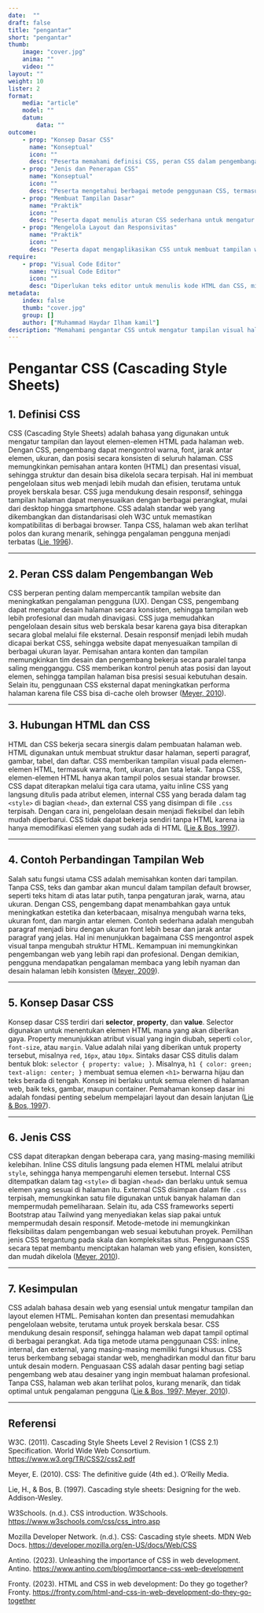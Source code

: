 ```yaml
---
date:  ""
draft: false
title: "pengantar"
short: "pengantar"
thumb:
    image: "cover.jpg"
    anima: ""
    video: ""
layout: ""
weight: 10
lister: 2
format:
    media: "article"
    model: ""
    datum:
        data: ""
outcome:
    - prop: "Konsep Dasar CSS"
      name: "Konseptual"
      icon: ""
      desc: "Peserta memahami definisi CSS, peran CSS dalam pengembangan web, dan hubungan CSS dengan HTML untuk menciptakan tampilan web yang konsisten."
    - prop: "Jenis dan Penerapan CSS"
      name: "Konseptual"
      icon: ""
      desc: "Peserta mengetahui berbagai metode penggunaan CSS, termasuk inline, internal, dan eksternal, serta memahami prinsip pemisahan konten dan tampilan."
    - prop: "Membuat Tampilan Dasar"
      name: "Praktik"
      icon: ""
      desc: "Peserta dapat menulis aturan CSS sederhana untuk mengatur warna, font, margin, dan layout elemen HTML menggunakan selector, property, dan value."
    - prop: "Mengelola Layout dan Responsivitas"
      name: "Praktik"
      icon: ""
      desc: "Peserta dapat mengaplikasikan CSS untuk membuat tampilan web yang responsif dan konsisten di berbagai perangkat, termasuk penggunaan file CSS eksternal."
require:
    - prop: "Visual Code Editor"
      name: "Visual Code Editor"
      icon: ""
      desc: "Diperlukan teks editor untuk menulis kode HTML dan CSS, misalnya Visual Studio Code atau editor sejenis."
metadata:
    index: false
    thumb: "cover.jpg"
    group: []
    author: ["Muhammad Haydar Ilham kamil"]
description: "Memahami pengantar CSS untuk mengatur tampilan visual halaman website."
---
```



# **Pengantar CSS (Cascading Style Sheets)**

## **1. Definisi CSS**

CSS (Cascading Style Sheets) adalah bahasa yang digunakan untuk mengatur tampilan dan layout elemen-elemen HTML pada halaman web. Dengan CSS, pengembang dapat mengontrol warna, font, jarak antar elemen, ukuran, dan posisi secara konsisten di seluruh halaman. CSS memungkinkan pemisahan antara konten (HTML) dan presentasi visual, sehingga struktur dan desain bisa dikelola secara terpisah. Hal ini membuat pengelolaan situs web menjadi lebih mudah dan efisien, terutama untuk proyek berskala besar. CSS juga mendukung desain responsif, sehingga tampilan halaman dapat menyesuaikan dengan berbagai perangkat, mulai dari desktop hingga smartphone. CSS adalah standar web yang dikembangkan dan distandarisasi oleh W3C untuk memastikan kompatibilitas di berbagai browser. Tanpa CSS, halaman web akan terlihat polos dan kurang menarik, sehingga pengalaman pengguna menjadi terbatas ([Lie, 1996](https://www.w3.org/Style/CSS/)).

---

## **2. Peran CSS dalam Pengembangan Web**

CSS berperan penting dalam mempercantik tampilan website dan meningkatkan pengalaman pengguna (UX). Dengan CSS, pengembang dapat mengatur desain halaman secara konsisten, sehingga tampilan web lebih profesional dan mudah dinavigasi. CSS juga memudahkan pengelolaan desain situs web berskala besar karena gaya bisa diterapkan secara global melalui file eksternal. Desain responsif menjadi lebih mudah dicapai berkat CSS, sehingga website dapat menyesuaikan tampilan di berbagai ukuran layar. Pemisahan antara konten dan tampilan memungkinkan tim desain dan pengembang bekerja secara paralel tanpa saling mengganggu. CSS memberikan kontrol penuh atas posisi dan layout elemen, sehingga tampilan halaman bisa presisi sesuai kebutuhan desain. Selain itu, penggunaan CSS eksternal dapat meningkatkan performa halaman karena file CSS bisa di-cache oleh browser ([Meyer, 2010](https://www.w3.org/Style/CSS/)).

---

## **3. Hubungan HTML dan CSS**

HTML dan CSS bekerja secara sinergis dalam pembuatan halaman web. HTML digunakan untuk membuat struktur dasar halaman, seperti paragraf, gambar, tabel, dan daftar. CSS memberikan tampilan visual pada elemen-elemen HTML, termasuk warna, font, ukuran, dan tata letak. Tanpa CSS, elemen-elemen HTML hanya akan tampil polos sesuai standar browser. CSS dapat diterapkan melalui tiga cara utama, yaitu inline CSS yang langsung ditulis pada atribut elemen, internal CSS yang berada dalam tag `<style>` di bagian `<head>`, dan external CSS yang disimpan di file `.css` terpisah. Dengan cara ini, pengelolaan desain menjadi fleksibel dan lebih mudah diperbarui. CSS tidak dapat bekerja sendiri tanpa HTML karena ia hanya memodifikasi elemen yang sudah ada di HTML ([Lie & Bos, 1997](https://www.w3.org/Style/CSS/)).

---

## **4. Contoh Perbandingan Tampilan Web**

Salah satu fungsi utama CSS adalah memisahkan konten dari tampilan. Tanpa CSS, teks dan gambar akan muncul dalam tampilan default browser, seperti teks hitam di atas latar putih, tanpa pengaturan jarak, warna, atau ukuran. Dengan CSS, pengembang dapat menambahkan gaya untuk meningkatkan estetika dan keterbacaan, misalnya mengubah warna teks, ukuran font, dan margin antar elemen. Contoh sederhana adalah mengubah paragraf menjadi biru dengan ukuran font lebih besar dan jarak antar paragraf yang jelas. Hal ini menunjukkan bagaimana CSS mengontrol aspek visual tanpa mengubah struktur HTML. Kemampuan ini memungkinkan pengembangan web yang lebih rapi dan profesional. Dengan demikian, pengguna mendapatkan pengalaman membaca yang lebih nyaman dan desain halaman lebih konsisten ([Meyer, 2009](https://www.w3.org/Style/CSS/)).

---

## **5. Konsep Dasar CSS**

Konsep dasar CSS terdiri dari **selector**, **property**, dan **value**. Selector digunakan untuk menentukan elemen HTML mana yang akan diberikan gaya. Property menunjukkan atribut visual yang ingin diubah, seperti `color`, `font-size`, atau `margin`. Value adalah nilai yang diberikan untuk property tersebut, misalnya `red`, `16px`, atau `10px`. Sintaks dasar CSS ditulis dalam bentuk blok: `selector { property: value; }`. Misalnya, `h1 { color: green; text-align: center; }` membuat semua elemen `<h1>` berwarna hijau dan teks berada di tengah. Konsep ini berlaku untuk semua elemen di halaman web, baik teks, gambar, maupun container. Pemahaman konsep dasar ini adalah fondasi penting sebelum mempelajari layout dan desain lanjutan ([Lie & Bos, 1997](https://www.w3.org/Style/CSS/)).

---

## **6. Jenis CSS**

CSS dapat diterapkan dengan beberapa cara, yang masing-masing memiliki kelebihan. Inline CSS ditulis langsung pada elemen HTML melalui atribut `style`, sehingga hanya mempengaruhi elemen tersebut. Internal CSS ditempatkan dalam tag `<style>` di bagian `<head>` dan berlaku untuk semua elemen yang sesuai di halaman itu. External CSS disimpan dalam file `.css` terpisah, memungkinkan satu file digunakan untuk banyak halaman dan mempermudah pemeliharaan. Selain itu, ada CSS frameworks seperti Bootstrap atau Tailwind yang menyediakan kelas siap pakai untuk mempermudah desain responsif. Metode-metode ini memungkinkan fleksibilitas dalam pengembangan web sesuai kebutuhan proyek. Pemilihan jenis CSS tergantung pada skala dan kompleksitas situs. Penggunaan CSS secara tepat membantu menciptakan halaman web yang efisien, konsisten, dan mudah dikelola ([Meyer, 2010](https://www.w3.org/Style/CSS/)).

---

## **7. Kesimpulan**

CSS adalah bahasa desain web yang esensial untuk mengatur tampilan dan layout elemen HTML. Pemisahan konten dan presentasi memudahkan pengelolaan website, terutama untuk proyek berskala besar. CSS mendukung desain responsif, sehingga halaman web dapat tampil optimal di berbagai perangkat. Ada tiga metode utama penggunaan CSS: inline, internal, dan external, yang masing-masing memiliki fungsi khusus. CSS terus berkembang sebagai standar web, menghadirkan modul dan fitur baru untuk desain modern. Penguasaan CSS adalah dasar penting bagi setiap pengembang web atau desainer yang ingin membuat halaman profesional. Tanpa CSS, halaman web akan terlihat polos, kurang menarik, dan tidak optimal untuk pengalaman pengguna ([Lie & Bos, 1997; Meyer, 2010](https://www.w3.org/Style/CSS/)).

---

## **Referensi**

W3C. (2011). Cascading Style Sheets Level 2 Revision 1 (CSS 2.1) Specification. World Wide Web Consortium. https://www.w3.org/TR/CSS2/css2.pdf

Meyer, E. (2010). CSS: The definitive guide (4th ed.). O’Reilly Media.

Lie, H., & Bos, B. (1997). Cascading style sheets: Designing for the web. Addison-Wesley.

W3Schools. (n.d.). CSS introduction. W3Schools. https://www.w3schools.com/css/css_intro.asp

Mozilla Developer Network. (n.d.). CSS: Cascading style sheets. MDN Web Docs. https://developer.mozilla.org/en-US/docs/Web/CSS

Antino. (2023). Unleashing the importance of CSS in web development. Antino. https://www.antino.com/blog/importance-css-web-development

Fronty. (2023). HTML and CSS in web development: Do they go together? Fronty. https://fronty.com/html-and-css-in-web-development-do-they-go-together